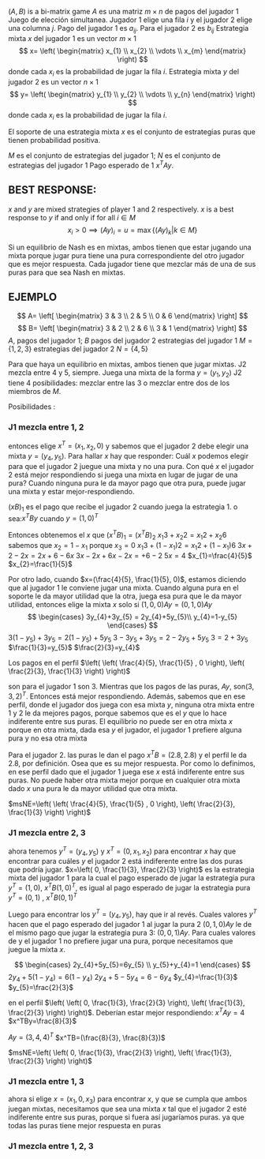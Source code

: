$(A,B)$ is a bi-matrix game
$A$ es una matriz $m\times n$ de pagos del jugador 1
Juego de elección simultanea. Jugador 1 elige una fila $i$ y el jugador 2 elige una columna $j$. 
Pago del jugador 1 es $a_{ij}$. Para el jugador 2 es $b_{ij}$
Estrategia mixta $x$ del jugador 1 es un vector $m\times1$
$$
x=
\left( 
\begin{matrix}
x_{1} \\
x_{2} \\
\vdots \\
x_{m}
\end{matrix}
\right) 
$$
donde cada $x_{i}$ es la probabilidad de jugar la fila $i$. 
Estrategia mixta $y$ del jugador 2 es un vector $n\times1$
$$
y=
\left( 
\begin{matrix}
y_{1} \\
y_{2} \\
\vdots \\
y_{n}
\end{matrix}
\right) 
$$
donde cada $x_{i}$ es la probabilidad de jugar la fila $i$. 

El soporte de una estrategia mixta $x$ es el conjunto de estrategias puras que tienen probabilidad positiva.

$M$ es el conjunto de estrategias del jugador 1; $N$ es el conjunto de estrategias del jugador 1
Pago esperado de 1 $x^TAy$.

## BEST RESPONSE:
$x$ and $y$ are mixed strategies of player 1 and 2 respectively. $x$ is a best response  to $y$ if and only if for all $i \in M$ 
$$
x_{i}>0 \implies(Ay)_{i}=u=\max\{ (Ay)_{k}|k\in M \}
$$

Si un equilibrio de Nash es en mixtas, ambos tienen que estar jugando una mixta porque jugar pura tiene una pura correspondiente del otro jugador que es mejor respuesta. Cada jugador tiene que mezclar más de una de sus puras para que sea Nash en mixtas. 

## EJEMPLO

$$
A=
\left[
\begin{matrix}
3 & 3 \\
2 & 5 \\
0 & 6
\end{matrix}
\right] 
$$
$$
B=
\left[ 
\begin{matrix}
3 & 2 \\
2 & 6 \\
3 & 1
\end{matrix}
\right] 
$$
$A$, pagos del jugador 1; $B$ pagos del jugador 2
estrategias del jugador 1 $M=\{ 1,2,3 \}$
estrategias del jugador 2 $N=\{ 4,5 \}$

Para que haya un equilibrio en mixtas, ambos tienen que jugar mixtas.
J2 mezcla entre 4 y 5, siempre. Juega una mixta de la forma $y=(y_{1},y_{2})$
J2 tiene 4 posibilidades: mezclar entre las 3 o mezclar entre dos de los miembros de $M$. 

Posibilidades :

### J1 mezcla entre 1, 2
entonces elige $x^T=(x_{1},x_{2},0)$
y sabemos que el jugador 2 debe elegir una mixta $y=(y_{4},y_{5})$.
Para hallar $x$ hay que responder:
Cuál $x$ podemos elegir para que el jugador 2 juegue una mixta y no una pura. Con qué $x$ el jugador 2 está mejor respondiendo si juega una mixta en lugar de jugar de una pura? Cuando ninguna pura le da mayor pago que otra pura, puede jugar una mixta y estar mejor-respondiendo.

$(xB)_{1}$ es el pago que recibe el jugador 2 cuando juega la estrategia 1. o sea:$x^TBy$ cuando $y=(1,0)^T$

Entonces obtenemos el $x$ que $(x^TB)_{1}=(x^TB)_{2}$
$x_{1}3+x_{2}2=x_{1}2+x_{2}6$
sabemos que $x_{2}=1-x_{1}$ porque $x_{3}=0$
$x_{1}3+(1-x_{1})2=x_{1}2+(1-x_{1})6$
$3x+2-2x=2x+6-6x$
$3x-2x+6x-2x=+6-2$
$5x=4$
$x_{1}=\frac{4}{5}$
$x_{2}=\frac{1}{5}$

Por otro lado, cuando $x=(\frac{4}{5}, \frac{1}{5}, 0)$, estamos diciendo que al jugador 1 le conviene jugar una mixta. Cuando alguna pura en el soporte le da mayor utilidad que la otra, juega esa pura que le da mayor utilidad, entonces elige la mixta $x$ solo si $(1,0,0)Ay=(0,1,0)Ay$
$$
\begin{cases}
3y_{4}+3y_{5} = 2y_{4}+5y_{5}\\
y_{4}=1-y_{5}
\end{cases}
$$
$3(1-y_{5})+3y_{5} = 2(1-y_{5})+5y_{5}$
$3-3y_{5}+3y_{5} = 2-2y_{5}+5y_{5}$
$3 = 2+3y_{5}$
$\frac{1}{3}=y_{5}$
$\frac{2}{3}=y_{4}$


Los pagos en el perfil $\left( \left( \frac{4}{5}, \frac{1}{5} , 0 \right), \left(  \frac{2}{3}, \frac{1}{3}  \right) \right)$

son para el jugador 1 son 3. Mientras que los pagos de las puras, $Ay$, son$(3,3,2)^T$. Entonces está mejor respondiendo. Además, sabemos que en ese perfil, donde el jugador dos juega con esa mixta $y$, ninguna otra mixta entre 1 y 2 le da mejores pagos, porque sabemos  que es el $y$ que lo hace indiferente entre sus puras. El equilibrio no puede ser en otra mixta $x$ porque en otra mixta, dada esa $y$ el jugador, el jugador 1 prefiere alguna pura y no esa otra mixta 

Para el jugador 2. las puras le dan el pago $x^TB=(2.8, 2.8)$ y el perfil le da 2.8, por definición. Osea que es su mejor respuesta. Por como lo definimos, en ese perfil dado que el jugador 1 juega ese $x$ está indiferente entre sus puras. No puede haber otra mixta mejor porque en cualquier otra mixta dado $x$ una pura le da mayor utilidad que otra mixta.

$msNE=\left( \left( \frac{4}{5}, \frac{1}{5} , 0 \right), \left(  \frac{2}{3}, \frac{1}{3}  \right) \right)$

### J1 mezcla entre 2, 3
ahora tenemos $y^T=(y_{4},y_{5})$
y $x^T=(0,x_{1},x_{2})$
para encontrar $x$ hay que encontrar para cuáles $y$ el jugador 2 está indiferente entre las dos puras que podría jugar.
$x=\left( 0, \frac{1}{3}, \frac{2}{3} \right)$
es la estrategia mixta del jugador 1 para la cual el pago esperado de jugar la estrategia pura $y^T=(1,0)$, $x^TB(1,0)^T$, es igual al pago esperado de jugar la estrategia pura $y^T=(0,1)$ , $x^TB(0,1)^T$

Luego para encontrar los $y^T=(y_{4},y_{5})$, hay que ir al revés. Cuales valores $y^T$ hacen que el pago esperado del jugador 1 al jugar la pura 2 $(0,1,0)Ay$
le de el mismo pago que jugar la estrategia pura 3:  $(0,0,1)Ay$. Para cuales valores de y el jugador 1 no prefiere jugar una pura, porque necesitamos que juegue la mixta $x$. 

$$
\begin{cases}
2y_{4}+5y_{5}=6y_{5} \\
y_{5}+y_{4}=1
\end{cases}
$$
$2y_{4}+5(1-y_{4})=6(1-y_{4})$
$2y_{4}+5-5y_{4}=6-6y_{4}$
$y_{4}=\frac{1}{3}$
$y_{5}=\frac{2}{3}$

en el perfil $\left( \left( 0, \frac{1}{3}, \frac{2}{3} \right), \left( \frac{1}{3}, \frac{2}{3} \right) \right)$. Deberían estar mejor respondiendo: 
$x^TAy=4$
$x^TBy=\frac{8}{3}$

$Ay=(3,4,4)^T$
$x^TB=(\frac{8}{3}, \frac{8}{3})$

$msNE=\left( \left( 0, \frac{1}{3}, \frac{2}{3} \right), \left( \frac{1}{3}, \frac{2}{3} \right) \right)$

### J1 mezcla entre 1, 3
ahora si elige $x=(x_{1}, 0, x_{3})$
para encontrar $x$, y que se cumpla que ambos juegan mixtas, necesitamos que sea una mixta $x$ tal que el jugador 2 esté indiferente entre sus puras, porque si fuera así jugaríamos puras. ya que todas las puras tiene mejor respuesta en puras


### J1 mezcla entre 1, 2, 3
